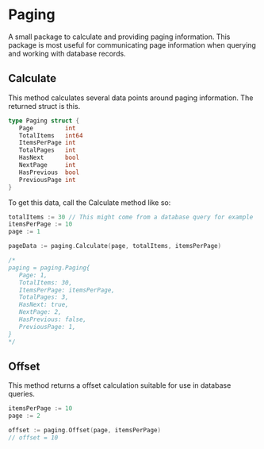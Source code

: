 # Paging

A small package to calculate and providing paging information. This package is most useful for communicating page information when querying and working with database records. 

## Calculate
This method calculates several data points around paging information. The returned struct is this.

```go
type Paging struct {
   Page         int
   TotalItems   int64
   ItemsPerPage int
   TotalPages   int
   HasNext      bool
   NextPage     int
   HasPrevious  bool
   PreviousPage int
}
```

To get this data, call the Calculate method like so:

```go
totalItems := 30 // This might come from a database query for example
itemsPerPage := 10
page := 1

pageData := paging.Calculate(page, totalItems, itemsPerPage)

/*
paging = paging.Paging{
   Page: 1,
   TotalItems: 30,
   ItemsPerPage: itemsPerPage,
   TotalPages: 3,
   HasNext: true,
   NextPage: 2,
   HasPrevious: false,
   PreviousPage: 1,
}
*/
```

## Offset
This method returns a offset calculation suitable for use in database queries.

```go
itemsPerPage := 10
page := 2

offset := paging.Offset(page, itemsPerPage)
// offset = 10
```
